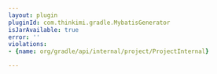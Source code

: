 ```yaml
---
layout: plugin
pluginId: com.thinkimi.gradle.MybatisGenerator
isJarAvailable: true
error: ''
violations:
- {name: org/gradle/api/internal/project/ProjectInternal}

---
```

